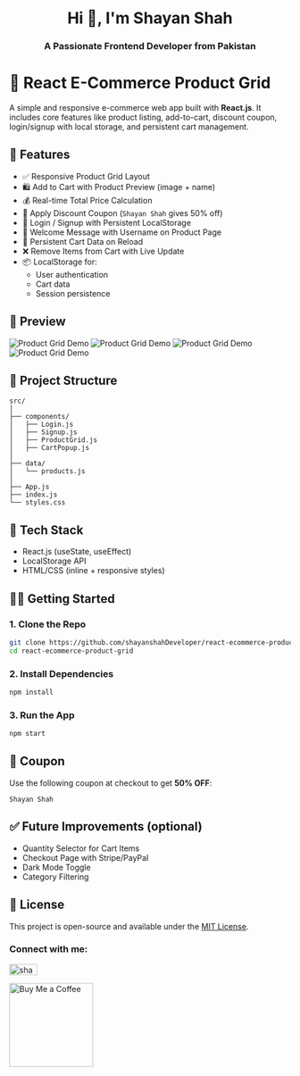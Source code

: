<h1 align="center">Hi 👋, I'm Shayan Shah</h1>
<h3 align="center">A Passionate Frontend Developer from Pakistan</h3>

# 🛒 React E-Commerce Product Grid

A simple and responsive e-commerce web app built with **React.js**. It includes core features like product listing, add-to-cart, discount coupon, login/signup with local storage, and persistent cart management.

## 🚀 Features

- ✅ Responsive Product Grid Layout
- 🛍 Add to Cart with Product Preview (image + name)
- 💰 Real-time Total Price Calculation
- 🧾 Apply Discount Coupon (`Shayan Shah` gives 50% off)
- 🔐 Login / Signup with Persistent LocalStorage
- 👋 Welcome Message with Username on Product Page
- 🔁 Persistent Cart Data on Reload
- ❌ Remove Items from Cart with Live Update
- 📦 LocalStorage for:
  - User authentication
  - Cart data
  - Session persistence

## 📸 Preview

![Product Grid Demo](https://i.postimg.cc/hPzf2vHx/Home-Page.png) 
![Product Grid Demo](https://i.postimg.cc/3NWd5xNs/cart-page.png) 
![Product Grid Demo](https://i.postimg.cc/qBZNcyZ4/Signup.png) 
![Product Grid Demo](https://i.postimg.cc/gj5rYb6n/Login.png)   

## 📂 Project Structure

```
src/
│
├── components/
│   ├── Login.js
│   ├── Signup.js
│   ├── ProductGrid.js
│   ├── CartPopup.js
│
├── data/
│   └── products.js
│
├── App.js
├── index.js
└── styles.css
```

## 🧪 Tech Stack

- React.js (useState, useEffect)
- LocalStorage API
- HTML/CSS (inline + responsive styles)

## 🧑‍💻 Getting Started

### 1. Clone the Repo

```bash
git clone https://github.com/shayanshahDeveloper/react-ecommerce-product-grid.git
cd react-ecommerce-product-grid
```

### 2. Install Dependencies

```bash
npm install
```

### 3. Run the App

```bash
npm start
```

## 🧾 Coupon

Use the following coupon at checkout to get **50% OFF**:

```
Shayan Shah
```

## ✅ Future Improvements (optional)

- Quantity Selector for Cart Items  
- Checkout Page with Stripe/PayPal  
- Dark Mode Toggle  
- Category Filtering

## 📄 License

This project is open-source and available under the [MIT License](LICENSE).

<h3 align="left">Connect with me:</h3>
<p align="left">
<a href="https://linkedin.com/in/shayan-shah-b31439296" target="blank"><img align="center" src="https://raw.githubusercontent.com/rahuldkjain/github-profile-readme-generator/master/src/images/icons/Social/linked-in-alt.svg" alt="shayan-shah-b31439296" height="20" width="50" /></a>
</p>

[<img src="https://github.com/user-attachments/assets/86fc1b36-ccf0-4300-99a2-cb4a31d73a8b" width="150" alt="Buy Me a Coffee">](https://buymeacoffee.com/shayanshahdev)
